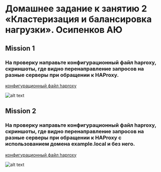 # Домашнее задание к занятию 2 «Кластеризация и балансировка нагрузки». Осипенков АЮ

## Mission 1

### На проверку направьте конфигурационный файл haproxy, скриншоты, где видно перенаправление запросов на разные серверы при обращении к HAProxy.

[конфигурационный файл haproxy](https://github.com/Kovrei/Clustering-and-load-balancing/blob/main/haproxy.cfg/haproxy_mission1)

![alt text](https://raw.githubusercontent.com/Kovrei/Clustering-and-load-balancing/main/img/s1s2.PNG)

## Mission 2

### На проверку направьте конфигурационный файл haproxy, скриншоты, где видно перенаправление запросов на разные серверы при обращении к HAProxy c использованием домена example.local и без него.

[конфигурационный файл haproxy](https://github.com/Kovrei/Clustering-and-load-balancing/blob/main/haproxy.cfg/haproxy_mission2)

![alt text](https://raw.githubusercontent.com/Kovrei/Clustering-and-load-balancing/main/img/s1s2s3example.PNG)


